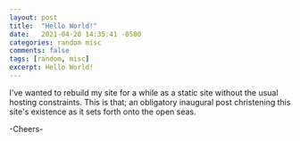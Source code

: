```yaml
---
layout: post
title:  "Hello World!"
date:   2021-04-20 14:35:41 -0500
categories: random misc
comments: false
tags: [random, misc]
excerpt: Hello World!
---
```

I've wanted to rebuild my site for a while as a static site without the usual hosting constraints. This is that; an obligatory inaugural post christening this site's existence as it sets forth onto the open seas.

-Cheers-
